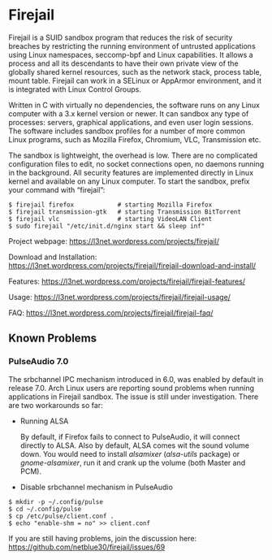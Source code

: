 # Firejail

Firejail is a SUID sandbox program that reduces the risk of security breaches by restricting
the running environment of untrusted applications using Linux namespaces, seccomp-bpf
and Linux capabilities. It allows a process and all its descendants to have their own private
view of the globally shared kernel resources, such as the network stack, process table, mount table.
Firejail can work in a SELinux or AppArmor environment, and it is integrated with Linux Control Groups.

Written in C with virtually no dependencies, the software runs on any Linux computer with a 3.x kernel
version or newer. It can sandbox any type of processes: servers, graphical applications, and even
user login sessions. The software includes sandbox profiles for a number of more common Linux programs,
such as Mozilla Firefox, Chromium, VLC, Transmission etc.

The sandbox is lightweight, the overhead is low. There are no complicated configuration files to edit,
no socket connections open, no daemons running in the background. All security features are
implemented directly in Linux kernel and available on any Linux computer. To start the sandbox,
prefix your command with “firejail”:

`````
$ firejail firefox            # starting Mozilla Firefox
$ firejail transmission-gtk   # starting Transmission BitTorrent 
$ firejail vlc                # starting VideoLAN Client
$ sudo firejail "/etc/init.d/nginx start && sleep inf"
`````
Project webpage: https://l3net.wordpress.com/projects/firejail/

Download and Installation: https://l3net.wordpress.com/projects/firejail/firejail-download-and-install/

Features: https://l3net.wordpress.com/projects/firejail/firejail-features/

Usage: https://l3net.wordpress.com/projects/firejail/firejail-usage/

FAQ: https://l3net.wordpress.com/projects/firejail/firejail-faq/



## Known Problems

### PulseAudio 7.0

The srbchannel IPC mechanism  introduced in 6.0, was enabled by default in release 7.0.
Arch Linux users are reporting sound problems when running applications in Firejail sandbox.
The issue is still under investigation. There are two workarounds so far:

*   Running ALSA

    By default, if Firefox fails to connect to PulseAudio, it will connect directly to ALSA.
    Also by default, ALSA comes wit the sound volume down. You would need to install *alsamixer*
    (*alsa-utils* package) or *gnome-alsamixer*, run it and crank up the volume (both Master and PCM).
 
*  Disable srbchannel mechanism in PulseAudio
`````
$ mkdir -p ~/.config/pulse
$ cd ~/.config/pulse
$ cp /etc/pulse/client.conf .
$ echo "enable-shm = no" >> client.conf
`````


If you are still having problems, join the discussion here: https://github.com/netblue30/firejail/issues/69



